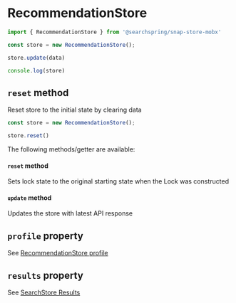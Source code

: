 # RecommendationStore

```typescript
import { RecommendationStore } from '@searchspring/snap-store-mobx'

const store = new RecommendationStore();

store.update(data)

console.log(store)
```

## `reset` method
Reset store to the initial state by clearing data

```typescript
const store = new RecommendationStore();

store.reset()
```

The following methods/getter are available:

#### `reset` method
Sets lock state to the original starting state when the Lock was constructed

#### `update` method
Updates the store with latest API response


## `profile` property
See [RecommendationStore profile](#SearchStoreFilters)

## `results` property
See [SearchStore Results](#SearchStoreResults)